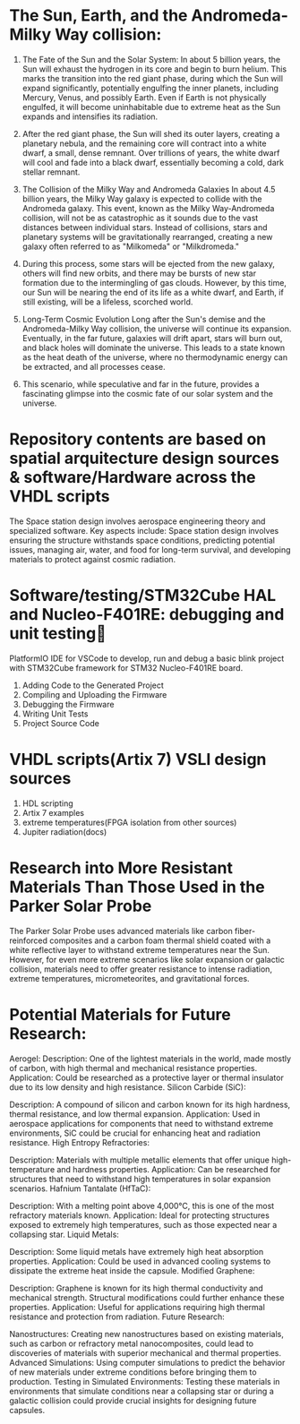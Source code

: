 # The Sun, Earth, and the Andromeda-Milky Way collision:

1. The Fate of the Sun and the Solar System:
In about 5 billion years, the Sun will exhaust the hydrogen in its core and begin to burn helium. This marks the transition into the red giant phase, during which the Sun will expand significantly, potentially engulfing the inner planets, including Mercury, Venus, and possibly Earth. Even if Earth is not physically engulfed, it will become uninhabitable due to extreme heat as the Sun expands and intensifies its radiation.

2. After the red giant phase, the Sun will shed its outer layers, creating a planetary nebula, and the remaining core will contract into a white dwarf, a small, dense remnant. Over trillions of years, the white dwarf will cool and fade into a black dwarf, essentially becoming a cold, dark stellar remnant.

3. The Collision of the Milky Way and Andromeda Galaxies
In about 4.5 billion years, the Milky Way galaxy is expected to collide with the Andromeda galaxy. This event, known as the Milky Way-Andromeda collision, will not be as catastrophic as it sounds due to the vast distances between individual stars. Instead of collisions, stars and planetary systems will be gravitationally rearranged, creating a new galaxy often referred to as "Milkomeda" or "Milkdromeda."

4. During this process, some stars will be ejected from the new galaxy, others will find new orbits, and there may be bursts of new star formation due to the intermingling of gas clouds. However, by this time, our Sun will be nearing the end of its life as a white dwarf, and Earth, if still existing, will be a lifeless, scorched world.

5. Long-Term Cosmic Evolution
Long after the Sun's demise and the Andromeda-Milky Way collision, the universe will continue its expansion. Eventually, in the far future, galaxies will drift apart, stars will burn out, and black holes will dominate the universe. This leads to a state known as the heat death of the universe, where no thermodynamic energy can be extracted, and all processes cease.

6. This scenario, while speculative and far in the future, provides a fascinating glimpse into the cosmic fate of our solar system and the universe.

# Repository contents are based on spatial arquitecture design sources & software/Hardware across the VHDL scripts   

The Space station design involves aerospace engineering theory and specialized software. Key aspects include: 
Space station design involves ensuring the structure withstands space conditions, predicting potential issues, managing air, water, and food for long-term survival, and developing materials to protect against cosmic radiation.

# Software/testing/STM32Cube HAL and Nucleo-F401RE: debugging and unit testing
PlatformIO IDE for VSCode to develop, run and debug a basic blink project with STM32Cube framework for STM32 Nucleo-F401RE board.

1) Adding Code to the Generated Project
2) Compiling and Uploading the Firmware
3) Debugging the Firmware
4) Writing Unit Tests
5) Project Source Code

# VHDL scripts(Artix 7) VSLI design sources


1) HDL scripting
2) Artix 7 examples
3) extreme temperatures(FPGA isolation from other sources)
4) Jupiter radiation(docs)



# Research into More Resistant Materials Than Those Used in the Parker Solar Probe

The Parker Solar Probe uses advanced materials like carbon fiber-reinforced composites and a carbon foam thermal shield coated with a white reflective layer to withstand extreme temperatures near the Sun. However, for even more extreme scenarios like solar expansion or galactic collision, materials need to offer greater resistance to intense radiation, extreme temperatures, micrometeorites, and gravitational forces.

# Potential Materials for Future Research:

Aerogel:
Description: One of the lightest materials in the world, made mostly of carbon, with high thermal and mechanical resistance properties.
Application: Could be researched as a protective layer or thermal insulator due to its low density and high resistance.
Silicon Carbide (SiC):

Description: A compound of silicon and carbon known for its high hardness, thermal resistance, and low thermal expansion.
Application: Used in aerospace applications for components that need to withstand extreme environments, SiC could be crucial for enhancing heat and radiation resistance.
High Entropy Refractories:

Description: Materials with multiple metallic elements that offer unique high-temperature and hardness properties.
Application: Can be researched for structures that need to withstand high temperatures in solar expansion scenarios.
Hafnium Tantalate (HfTaC):

Description: With a melting point above 4,000°C, this is one of the most refractory materials known.
Application: Ideal for protecting structures exposed to extremely high temperatures, such as those expected near a collapsing star.
Liquid Metals:

Description: Some liquid metals have extremely high heat absorption properties.
Application: Could be used in advanced cooling systems to dissipate the extreme heat inside the capsule.
Modified Graphene:

Description: Graphene is known for its high thermal conductivity and mechanical strength. Structural modifications could further enhance these properties.
Application: Useful for applications requiring high thermal resistance and protection from radiation.
Future Research:

Nanostructures: Creating new nanostructures based on existing materials, such as carbon or refractory metal nanocomposites, could lead to discoveries of materials with superior mechanical and thermal properties.
Advanced Simulations: Using computer simulations to predict the behavior of new materials under extreme conditions before bringing them to production.
Testing in Simulated Environments: Testing these materials in environments that simulate conditions near a collapsing star or during a galactic collision could provide crucial insights for designing future capsules.
